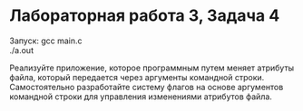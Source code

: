 # Лабораторная работа 3, Задача 4

Запуск: gcc main.c  
./a.out

Реализуйте приложение, которое программным путем меняет атрибуты файла, который
передается через аргументы командной строки. Самостоятельно разработайте систему
флагов на основе аргументов командной строки для управления изменениями
атрибутов файла.
